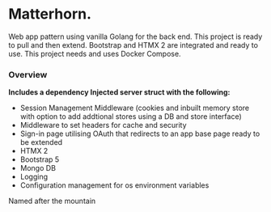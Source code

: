 # Matterhorn.

Web app pattern using vanilla Golang for the back end. This project is ready to pull and then extend. Bootstrap and HTMX 2 are integrated and ready to use. This project needs and uses Docker Compose.

### Overview

**Includes a dependency Injected server struct with the following:**
- Session Management Middleware (cookies and inbuilt memory store with option to add addtional stores using a DB and store interface)
- Middleware to set headers for cache and security
- Sign-in page utilising OAuth that redirects to an app base page ready to be extended
- HTMX 2
- Bootstrap 5
- Mongo DB
- Logging
- Configuration management for os environment variables

Named after the mountain